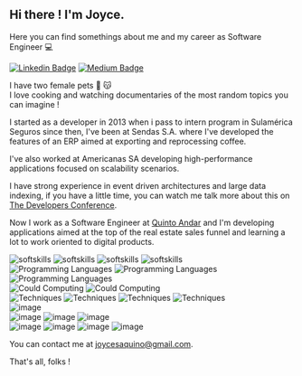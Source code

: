 Hi there ! I'm Joyce.
-----
Here you can find somethings about me and my career as Software Engineer 💻

[![Linkedin Badge](https://img.shields.io/badge/-LinkedIn-blue?plastic&logo=appveyor&logo=Linkedin&logoColor=white&link=https://www.linkedin.com/in/joyceaquino/)](https://www.linkedin.com/in/joyceaquino/)
[![Medium Badge](https://img.shields.io/badge/-Medium-black?plastic&logo=appveyor&logo=Medium&logoColor=white&link=https://joycesaquino.medium.com/)](https://joycesaquino.medium.com/)

I have two female pets 🐶 😽 <br>
I love cooking and watching documentaries of the most random topics you can imagine !

I started as a developer in 2013 when i pass  to intern program in Sulamérica Seguros since then, I've been at Sendas S.A. where I've developed the features of an ERP aimed at exporting and reprocessing coffee.

I've also worked at Americanas SA developing high-performance applications focused on scalability scenarios.

I have strong experience in event driven architectures and large data indexing, if you have a little time, you can watch me talk more about this on [The Developers Conference](https://www.youtube.com/watch?v=nCRHdxu8E7o).

Now I work as a Software Engineer at [Quinto Andar](https://www.linkedin.com/company/quintoandar-com-br/) and I'm developing applications aimed at the top of the real estate sales funnel and learning a lot to work oriented to digital products.

![softskills](https://img.shields.io/badge/Soft%20Skills-Proactivity-ff69b4)
![softskills](https://img.shields.io/badge/Communication-ff69b4)
![softskills](https://img.shields.io/badge/Organization-ff69b4)
![softskills](https://img.shields.io/badge/Creativity-ff69b4)
<br>
![Programming Languages](https://img.shields.io/badge/Programming%20Languages-Java-yellow)
![Programming Languages](https://img.shields.io/badge/Golang-yellow)
![Programming Languages](https://img.shields.io/badge/JavaScript/NodeJS/Type-yellow)
<br>
![Could Computing](https://img.shields.io/badge/Cloud%20Computing-AWS-orange)
![Could Computing](https://img.shields.io/badge/Cloud%20Computing-GCP-orange)
<br>
![Techniques](https://img.shields.io/badge/Techniques%20and%20Experience-Tests-blue)
![Techniques](https://img.shields.io/badge/OPP-blue)
![Techniques](https://img.shields.io/badge/Design%20Patterns-blue)
![Techniques](https://img.shields.io/badge/Event%20Drive%20Architecture-blue)
<br>
![image](https://img.shields.io/badge/SQL%20Databse-Postgres-brightgreen)<br>
![image](https://img.shields.io/badge/NoSQL%20Databse-MongoDb-brightgreen)
![image](https://img.shields.io/badge/Cassandra-brightgreen)
![image](https://img.shields.io/badge/DynamoDb-brightgreen)
<br>
![image](https://img.shields.io/badge/Containers/Orchestration-kubernetes-lightgrey)
![image](https://img.shields.io/badge/Monitoring/Metrics-NewRelic-lightgrey)
![image](https://img.shields.io/badge/Monitoring/Metrics-Datadog-lightgrey)
![image](https://img.shields.io/badge/Monitoring/Metrics-Kibana-lightgrey)
<br>

You can contact me at <a href="mailto:joycesaquino@gmail.com">joycesaquino@gmail.com</a>.<br>

That's all, folks !

<!--


**joycesaquino/joycesaquino** is a ✨ _special_ ✨ repository because its `README.md` (this file) appears on your GitHub profile.

[![Top Langs](https://github-readme-stats.vercel.app/api/top-langs/?username=joycesaquino&layout=compact&title_color=fff&text_color=f8f8f2&hide=java&bg_color=171c24)](https://github.com/joycesaquino)

[![peguimasid github stats](https://github-readme-stats.vercel.app/api?username=joycesaquino&show_icons=true&title_color=fff&icon_color=37aaff&text_color=f8f8f2&bg_color=171c24&count_private=true)](https://github.com/joycesaquino)

Here are some ideas to get you started:

- 🔭 I’m currently working on ...
- 🌱 I’m currently learning ...
- 👯 I’m looking to collaborate on ...
- 🤔 I’m looking for help with ...
- 💬 Ask me about ...
- 📫 How to reach me: ...
- 😄 Pronouns: ...
- ⚡ Fun fact: ...
-->
